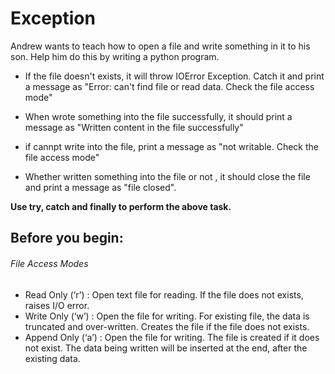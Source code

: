 # Exception

Andrew wants to teach how to open a file and write something in it to his son. Help him do this by writing a python program.

* If the file doesn't exists, it will throw IOError Exception. Catch it and print a message as
  "Error: can\'t find file or read data. Check the file access mode"

* When wrote something into the file successfully, it should print a message as
  "Written content in the file successfully"

* if cannpt write into the file, print a message as 
  "not writable. Check the file access mode"

* Whether written something into the file or not , it should close the file and print a message as
  "file closed".

**Use try, catch and finally to perform the above task.**

## Before you begin:

###### File Access Modes

* Read Only (‘r’) : Open text file for reading. 
                  If the file does not exists, raises I/O error. 
* Write Only (‘w’) : Open the file for writing. 
                   For existing file, the data is truncated and over-written. 
                   Creates the file if the file does not exists.
* Append Only (‘a’) : Open the file for writing. 
                    The file is created if it does not exist.
                    The data being written will be inserted at the end, after the existing data.

